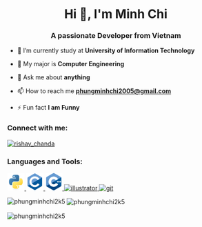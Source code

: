 
<h1 align="center">Hi 👋, I'm Minh Chi</h1>
<h3 align="center">A passionate Developer from Vietnam</h3>



- 🔭 I’m currently study at **University of Information Technology**

- 🌱 My major is **Computer Engineering**

- 💬 Ask me about **anything**

- 📫 How to reach me **phungminhchi2005@gmail.com**

- ⚡ Fun fact **I am Funny**

<h3 align="left">Connect with me:</h3>
<p align="left">
<a href="https://instagram.com/chisphung" target="blank"><img align="center" src="https://raw.githubusercontent.com/rahuldkjain/github-profile-readme-generator/master/src/images/icons/Social/instagram.svg" alt="rishav_chanda" height="30" width="40" /></a>
</p>

<h3 align="left">Languages and Tools:</h3>
<p align="left"> <a href="https://www.python.org" target="_blank" rel="noreferrer"> <img src="https://raw.githubusercontent.com/devicons/devicon/master/icons/python/python-original.svg" alt="python" width="40" height="40"/> </a> 
<a href="https://www.cprogramming.com/" target="_blank" rel="noreferrer"> <img src="https://raw.githubusercontent.com/devicons/devicon/master/icons/c/c-original.svg" alt="c" width="40" height="40"/> </a> <a href="https://www.w3schools.com/cpp/" target="_blank" rel="noreferrer"> <img src="https://raw.githubusercontent.com/devicons/devicon/master/icons/cplusplus/cplusplus-original.svg" alt="cplusplus" width="40" height="40"/><a href="https://www.adobe.com/in/products/illustrator.html" target="_blank" rel="noreferrer"> <img src="https://www.vectorlogo.zone/logos/adobe_illustrator/adobe_illustrator-icon.svg" alt="illustrator" width="40" height="40"/><a href="https://git-scm.com/" target="_blank" rel="noreferrer"> <img src="https://www.vectorlogo.zone/logos/git-scm/git-scm-icon.svg" alt="git" width="40" height="40"/> </a></p>
<p><img align="left" src="https://github-readme-stats.vercel.app/api/top-langs?username=phungminhchi2k5&show_icons=true&locale=en&layout=compact&theme=tokyonight" alt="phungminhchi2k5" /></p>

<p>&nbsp;<img align="center" src="https://github-readme-stats.vercel.app/api?username=phungminhchi2k5&show_icons=true&locale=en&theme=tokyonight" alt="phungminhchi2k5" /></p>

<p><img align="center" src="https://github-readme-streak-stats.herokuapp.com/?user=phungminhchi2k5&&theme=tokyonight" alt="phungminhchi2k5" /></p>
